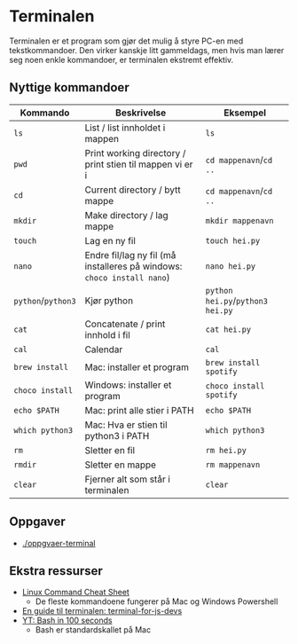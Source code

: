# Terminalen

Terminalen er et program som gjør det mulig å styre PC-en med tekstkommandoer.
Den virker kanskje litt gammeldags, men hvis man lærer seg noen enkle kommandoer, er terminalen ekstremt effektiv.

## Nyttige kommandoer



| Kommando           | Beskrivelse                                                            | Eksempel                         |
| ------------------ | ---------------------------------------------------------------------- | -------------------------------- |
| `ls`               | List / list innholdet i mappen                                         | `ls`                             |
| `pwd`              | Print working directory / print stien til mappen vi er i               | `cd mappenavn`/`cd ..`           |
| `cd`               | Current directory / bytt mappe                                         | `cd mappenavn`/`cd ..`           |
| `mkdir`            | Make directory / lag mappe                                             | `mkdir mappenavn`                |
| `touch`            | Lag en ny fil                                                          | `touch hei.py`                   |
| `nano`             | Endre fil/lag ny fil (må installeres på windows: `choco install nano`) | `nano hei.py`                    |
| `python`/`python3` | Kjør python                                                            | `python hei.py`/`python3 hei.py` |
| `cat`              | Concatenate / print innhold i fil                                      | `cat hei.py`                     |
| `cal`              | Calendar                                                               | `cal`                            |
| `brew install`     | Mac: installer et program                                              | `brew install spotify`           |
| `choco install`    | Windows: installer et program                                          | `choco install spotify`          |
| `echo $PATH`       | Mac: print alle stier i PATH                                           | `echo $PATH`                     |
| `which python3`    | Mac: Hva er stien til python3 i PATH                                   | `which python3`                  |
| `rm`               | Sletter en fil                                                         | `rm hei.py`                      |
| `rmdir`            | Sletter en mappe                                                       | `rm mappenavn`                   |
| `clear`            | Fjerner alt som står i terminalen                                      | `clear`                          |

## Oppgaver

- [./oppgvaer-terminal](./oppgaver-terminal)


## Ekstra ressurser

- [Linux Command Cheat Sheet](https://www.guru99.com/linux-commands-cheat-sheet.html)
  - De fleste kommandoene fungerer på Mac og Windows Powershell
- [En guide til terminalen: terminal-for-js-devs](https://www.joshwcomeau.com/javascript/terminal-for-js-devs/)
- [YT: Bash in 100 seconds](https://www.youtube.com/watch?v=I4EWvMFj37g) 
  - Bash er standardskallet på Mac